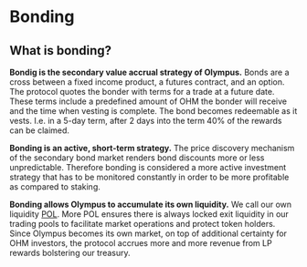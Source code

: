 # Bonding

## What is bonding?

**Bondig is the secondary value accrual strategy of Olympus.** Bonds are a cross
between a fixed income product, a futures contract, and an option. The protocol
quotes the bonder with terms for a trade at a future date. These terms include a
predefined amount of OHM the bonder will receive and the time when vesting is
complete. The bond becomes redeemable as it vests. I.e. in a 5-day term, after 2
days into the term 40% of the rewards can be claimed.

**Bonding is an active, short-term strategy.** The price discovery mechanism of
the secondary bond market renders bond discounts more or less unpredictable.
Therefore bonding is considered a more active investment strategy that has to be
monitored constantly in order to be more profitable as compared to staking.

**Bonding allows Olympus to accumulate its own liquidity.** We call our own
liquidity [POL](./glossary.md#pol). More POL ensures there is always locked exit
liquidity in our trading pools to facilitate market operations and protect token
holders. Since Olympus becomes its own market, on top of additional certainty
for OHM investors, the protocol accrues more and more revenue from LP rewards
bolstering our treasury.
